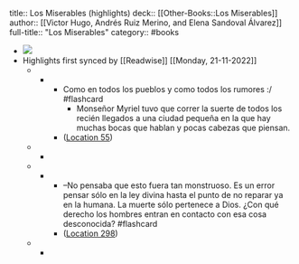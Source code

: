 title:: Los Miserables (highlights)
deck:: [[Other-Books::Los Miserables]]
author:: [[Victor Hugo, Andrés Ruiz Merino, and Elena Sandoval Álvarez]]
full-title:: "Los Miserables"
category:: #books

- ![](https://m.media-amazon.com/images/I/310+vcntP5L._SY160.jpg)
- Highlights first synced by [[Readwise]] [[Monday, 21-11-2022]]
	- -
		- Como en todos los pueblos y como todos los rumores :/ #flashcard
			- Monseñor Myriel tuvo que correr la suerte de todos los recién llegados a una ciudad pequeña en la que hay muchas bocas que hablan y pocas cabezas que piensan.
		- ([Location 55](https://readwise.io/to_kindle?action=open&asin=B01BI5M0YO&location=55))
	- -
	- -
		- –No pensaba que esto fuera tan monstruoso. Es un error pensar sólo en la ley divina hasta el punto de no reparar ya en la humana. La muerte sólo pertenece a Dios. ¿Con qué derecho los hombres entran en contacto con esa cosa desconocida? #flashcard
		- ([Location 298](https://readwise.io/to_kindle?action=open&asin=B01BI5M0YO&location=298))
	- -